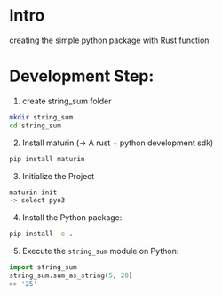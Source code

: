 # Intro

creating the simple python package with Rust function 

# Development Step:

1) create string_sum folder

```bash
mkdir string_sum
cd string_sum
```

2) Install maturin (-> A rust + python development sdk)

```bash
pip install maturin
```

3) Initialize the Project 
```bash
maturin init
-> select pyo3
```

4) Install the Python package:

```bash
pip install -e .
``` 

5) Execute the `string_sum` module on Python:

```python
import string_sum
string_sum.sum_as_string(5, 20)
>> '25'
```
